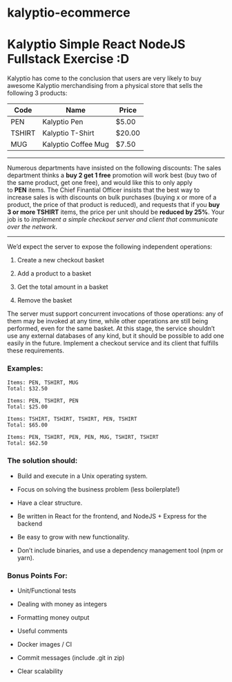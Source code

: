 # kalyptio-ecommerce

# Kalyptio Simple React NodeJS Fullstack Exercise :D

Kalyptio has come to the conclusion that users are very likely to buy awesome Kalyptio merchandising from a physical store that sells the following 3 products:

| Code         | Name              |  Price |
| --- | --- | --- |
|PEN          | Kalyptio Pen          |   $5.00 |
|TSHIRT       | Kalyptio T-Shirt      |  $20.00 |
| MUG          | Kalyptio Coffee Mug   |   $7.50 |

---

Numerous departments have insisted on the following discounts:
The sales department thinks a **buy 2 get 1 free** promotion will work best (buy two of the same product, get one free), and would like this to only apply to **PEN** items.
The Chief Finantial Officer insists that the best way to increase sales is with discounts on bulk purchases (buying x or more of a product, the price of that product is reduced), and requests that if you **buy 3 or more TSHIRT** items, the price per unit should be **reduced by 25%**.
Your job is to *implement a simple checkout server and client that communicate over the network*.

---

We’d expect the server to expose the following independent operations:

1. Create a new checkout basket

2. Add a product to a basket

3. Get the total amount in a basket

4. Remove the basket

The server must support concurrent invocations of those operations: any of them may be invoked at any time, while other operations are still being performed, even for the same basket.
At this stage, the service shouldn’t use any external databases of any kind, but it should be possible to add one easily in the future.
Implement a checkout service and its client that fulfills these requirements.

### Examples:
```
Items: PEN, TSHIRT, MUG
Total: $32.50

Items: PEN, TSHIRT, PEN
Total: $25.00

Items: TSHIRT, TSHIRT, TSHIRT, PEN, TSHIRT
Total: $65.00

Items: PEN, TSHIRT, PEN, PEN, MUG, TSHIRT, TSHIRT
Total: $62.50
```
### The solution should:
- Build and execute in a Unix operating system.

- Focus on solving the business problem (less boilerplate!)

- Have a clear structure.

- Be written in React for the frontend, and NodeJS + Express for the backend

- Be easy to grow with new functionality.

- Don’t include binaries, and use a dependency management tool (npm or yarn).

### Bonus Points For:
- Unit/Functional tests

- Dealing with money as integers

- Formatting money output

- Useful comments

- Docker images / CI

- Commit messages (include .git in zip)

- Clear scalability
